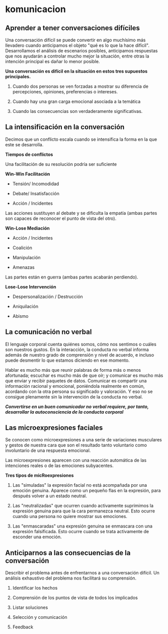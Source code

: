# komunicacion

## Aprender a tener conversaciones difíciles

Una conversación difícil se puede convertir en algo muchísimo más llevadero cuando anticipamos el objeto "qué es lo que la hace difícil".
Desarrollamos el análisis de escenarios posibles, anticipamos respuestas que nos ayudarán a controlar mucho mejor la situación, entre otras la intención principal es dañar lo menor posible.

**Una conversación es difícil en la situación en estos tres supuestos principales.**

1. Cuando dos personas se ven forzadas a mostrar su diferencia de percepciones, opiniones, preferencias o intereses.

2. Cuando hay una gran carga emocional asociada a la temática

3. Cuando las consecuencias son verdaderamente significativas.

## La intensificación en la conversación

Decimos que un conflicto escala cuando se intensifica la forma en la que este se desarrolla.

**Tiempos de conflictos**

Una facilitación de su resolución podría ser suficiente

**Win-Win Facilitación**

+ Tensión/ Incomodidad

+ Debate/ Insatisfacción

+ Acción / Incidentes

Las acciones sustituyen al debate y se dificulta la empatía (ambas partes son capaces de reconocer el punto de vista del otro).

**Win-Lose Mediación**

+ Acción / Incidentes

+ Coalición

+ Manipulación

+ Amenazas

Las partes están en guerra (ambas partes acabarán perdiendo).

**Lose-Lose Intervención**

+ Despersonalización / Destrucción

+  Aniquilación

+ Abismo

## La comunicación no verbal

El lenguaje corporal cuenta quiénes somos, cómo nos sentimos o cuáles son nuestros gustos. En la interacción, la conducta no verbal informa además de nuestro grado de comprensión y nivel de acuerdo, e incluso puede desmentir lo que estamos diciendo en ese momento.

Hablar es mucho más que reunir palabras de forma más o menos afortunada; escuchar es mucho más de que oír; y comunicar es mucho más que enviar y recibir paquetes de datos. Comunicar es compartir una información racional y emocional, poniéndola realmente en común, acordando con la otra persona su significado y valoración. Y eso no se consigue plenamente sin la intervención de la conducta no verbal.

***Convertirse en un buen comunicador no verbal requiere, por tanto, desarrollar la autoconsciencia de la conducta corporal***

## Las microexpresiones faciales

Se conocen como microexpresiones a una serie de variaciones musculares y gestos de nuestra cara que son el resultado tanto voluntario como involuntario de una respuesta emocional.

Las microexpresiones aparecen con una reacción automática de las intenciones reales o de las emociones subyacentes.

**Tres tipos de micRoexpresiones**

1. Las "simuladas" la expresión facial no está acompañada por una emoción genuina. Aparece como un pequeño flas en la expresión, para después volver a un estado neutral.

2. Las "neutralizadas" que ocurren cuando activamente suprimimos la expresión genuina para que la cara permanezca neutral. Esto ocurre cuando una persona no quiere mostrar sus emociones.

3. Las "enmascaradas" una expresión genuina se enmascara con una expresión falsificada. Esto ocurre cuando se trata activamente de esconder una emoción.

## Anticiparnos a las consecuencias de la conversación

Describir el problema antes de enfrentarnos a una conversación difícil. Un análisis exhaustivo del problema nos facilitará su comprensión.

1. Identificar los hechos

2. Comprensión de los puntos de vista de todos los implicados

3. Listar soluciones

4. Selección y comunicación

5. Feedback




